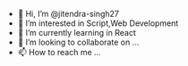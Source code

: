 - 👋 Hi, I’m @jitendra-singh27
- 👀 I’m interested in Script,Web Development
- 🌱 I’m currently learning in React
- 💞️ I’m looking to collaborate on ...
- 📫 How to reach me ...

<!---
jitendra-singh27/jitendra-singh27 is a ✨ special ✨ repository because its `README.md` (this file) appears on your GitHub profile.
You can click the Preview link to take a look at your changes.
--->
